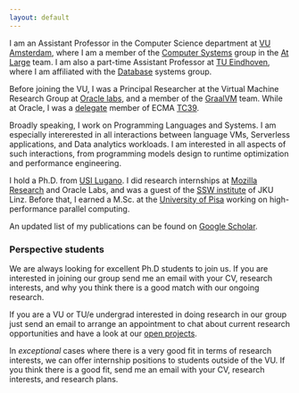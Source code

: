```yaml
---
layout: default
---
```


I am an Assistant Professor in the Computer Science department at [VU Amsterdam](https://vu.nl/en/about-vu/faculties/faculty-of-science/departments/computer-science), where I am a member of the [Computer Systems](https://www.vucompsys.net/) group in the [At Large](https://atlarge-research.com/) team. I am also a part-time Assistant Professor at [TU Eindhoven](https://www.tue.nl/), where I am affiliated with the [Database](https://www.tue.nl/en/research/research-groups/data-science/data-and-artificial-intelligence/database-group/) systems group.

Before joining the VU, I was a Principal Researcher at the Virtual Machine Research Group at [Oracle labs](http://labs.oracle.com), and a member of the [GraalVM](https://github.com/graalvm) team. While at Oracle, I was a [delegate](https://github.com/tc39/notes/pull/77/files) member of ECMA [TC39](https://tc39.es/).

Broadly speaking, I work on Programming Languages and Systems. I am especially intererested in all interactions between language VMs, Serverless applications, and Data analytics workloads. I am interested in all aspects of such interactions, from programming models design to runtime optimization and performance engineering.

<!-- Broadly speaking, I work on language runtime systems and their interaction with other systems such as event-based server-side runtimes (like [Node.js](https://nodejs.org/en/)), data analytics framweworks (like [Spark](https://spark.apache.org/)), and other emerging cloud and data analytics platforms. I am interested in all aspects of such interactions, from programming models design to runtime optimization and performance engineering.

<p>I am an active contributor to the <a href="https://github.com/oracle/graaljs" target="_blank" rel="noopener">Graal.js</a> engine, and I often collaborate with other teams at Oracle, including the <a href="https://labs.oracle.com/pls/apex/f?p=labs:49:::::P49_PROJECT_ID:15" target="_blank" rel="noopener">MLE</a> group and the <a href="https://labs.oracle.com/pls/apex/f?p=labs:49:::::P49_PROJECT_ID:143" target="_blank" rel="noopener">Dynamic Analysis</a> group. I also hold a part-time position at the <a href="https://www.tue.nl/" target="_blank" rel="noopener">Eindhoven University of Technology</a>.</p>
 -->

I hold a Ph.D. from [USI Lugano](http://www.inf.usi.ch). I did research internships at [Mozilla Research](https://research.mozilla.org) and Oracle Labs, and was a guest of the [SSW institute](http://ssw.jku.at) of JKU Linz. Before that, I earned a M.Sc. at the [University of Pisa](http://calvados.di.unipi.it/paragroup/people/) working on high-performance parallel computing.

An updated list of my publications can be found on [Google Scholar](https://scholar.google.com/citations?user=AR2pK8QAAAAJ).

### Perspective students

We are always looking for excellent Ph.D students to join us. If you are interested in joining our group send me an email with your CV, research interests, and why you think there is a good match with our ongoing research.

If you are a VU or TU/e undergrad interested in doing research in our group just send an email to arrange an appointment to chat about current research opportunities and have a look at our [open projects](projects).

In _exceptional_ cases where there is a very good fit in terms of research interests, we can offer internship positions to students outside of the VU. If you think there is a good fit, send me an email with your CV, research interests, and research plans.
